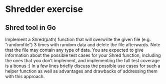 # Shredder exercise

## Shred tool in Go

Implement a Shred(path) function that will overwrite the given file (e.g. “randomfile”) 3 times with random data and 
delete the file afterwards. Note that the file may contain any type of data.
You are expected to give information about the possible test cases for your Shred function, including the ones that 
you don’t implement, and implementing the full test coverage is a bonus :)
In a few lines briefly discuss the possible use cases for such a helper function as well as advantages and drawbacks 
of addressing them with this approach.
